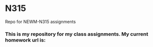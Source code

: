 # N315
Repo for NEWM-N315 assignments
<h3>This is my repository for my class assignments. My current homework url is: 
